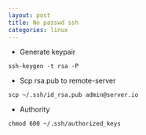 ```yaml
---
layout: post
title: No passwd ssh
categories: linux
---
```


+ Generate keypair

```
ssh-keygen -t rsa -P
```

+ Scp rsa.pub to remote-server

```
scp ~/.ssh/id_rsa.pub admin@server.io
```

+ Authority

```
chmod 600 ~/.ssh/authorized_keys
```
